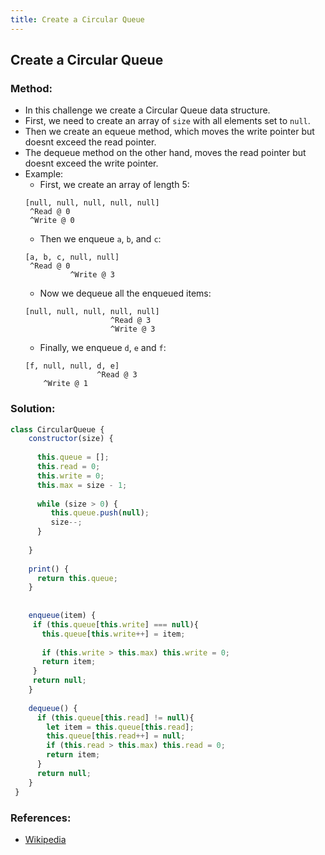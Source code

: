 ```yaml
---
title: Create a Circular Queue
---
```

## Create a Circular Queue

### Method:
- In this challenge we create a Circular Queue data structure.
- First, we need to create an array of `size` with all elements set to `null`.
- Then we create an equeue method, which moves the write pointer but doesnt exceed the read pointer.
- The dequeue method on the other hand, moves the read pointer but doesnt exceed the write pointer.
- Example:
  - First, we create an array of length 5:
  ```output
  [null, null, null, null, null]
   ^Read @ 0
   ^Write @ 0
  ```
  - Then we enqueue `a`, `b`, and `c`:
  ```
  [a, b, c, null, null]
   ^Read @ 0
            ^Write @ 3
  ```
  - Now we dequeue all the enqueued items:
  ```output
  [null, null, null, null, null]
                     ^Read @ 3
                     ^Write @ 3
  ```
  - Finally, we enqueue `d`, `e` and `f`:
  ```output
  [f, null, null, d, e]
                  ^Read @ 3
      ^Write @ 1
  ```
### Solution:
```js
class CircularQueue {
    constructor(size) {
 
      this.queue = [];
      this.read = 0;
      this.write = 0;
      this.max = size - 1;
 
      while (size > 0) {
         this.queue.push(null);
         size--;
      }
 
    }
 
    print() {
      return this.queue;
    }
 
 
    enqueue(item) {
     if (this.queue[this.write] === null){
       this.queue[this.write++] = item;
 
       if (this.write > this.max) this.write = 0;
       return item;
     }
     return null;
    }
 
    dequeue() {
      if (this.queue[this.read] != null){
        let item = this.queue[this.read];
        this.queue[this.read++] = null;
        if (this.read > this.max) this.read = 0;
        return item;
      }
      return null;
    }
 }
 ```
### References:

- [Wikipedia](https://en.wikipedia.org/wiki/Circular_buffer)
